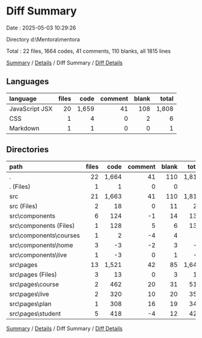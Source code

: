 # Diff Summary

Date : 2025-05-03 10:29:26

Directory d:\\Mentora\\mentora

Total : 22 files,  1664 codes, 41 comments, 110 blanks, all 1815 lines

[Summary](results.md) / [Details](details.md) / Diff Summary / [Diff Details](diff-details.md)

## Languages
| language | files | code | comment | blank | total |
| :--- | ---: | ---: | ---: | ---: | ---: |
| JavaScript JSX | 20 | 1,659 | 41 | 108 | 1,808 |
| CSS | 1 | 4 | 0 | 2 | 6 |
| Markdown | 1 | 1 | 0 | 0 | 1 |

## Directories
| path | files | code | comment | blank | total |
| :--- | ---: | ---: | ---: | ---: | ---: |
| . | 22 | 1,664 | 41 | 110 | 1,815 |
| . (Files) | 1 | 1 | 0 | 0 | 1 |
| src | 21 | 1,663 | 41 | 110 | 1,814 |
| src (Files) | 2 | 18 | 0 | 11 | 29 |
| src\\components | 6 | 124 | -1 | 14 | 137 |
| src\\components (Files) | 1 | 128 | 5 | 6 | 139 |
| src\\components\\courses | 1 | 2 | -4 | 4 | 2 |
| src\\components\\home | 3 | -3 | -2 | 3 | -2 |
| src\\components\\live | 1 | -3 | 0 | 1 | -2 |
| src\\pages | 13 | 1,521 | 42 | 85 | 1,648 |
| src\\pages (Files) | 3 | 13 | 0 | 3 | 16 |
| src\\pages\\course | 2 | 462 | 20 | 31 | 513 |
| src\\pages\\live | 2 | 320 | 10 | 20 | 350 |
| src\\pages\\plan | 1 | 308 | 16 | 19 | 343 |
| src\\pages\\student | 5 | 418 | -4 | 12 | 426 |

[Summary](results.md) / [Details](details.md) / Diff Summary / [Diff Details](diff-details.md)